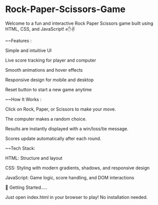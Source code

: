 # Rock-Paper-Scissors-Game

Welcome to a fun and interactive Rock Paper Scissors game built using HTML, CSS, and JavaScript! ✊✋✌️

~~Features :

Simple and intuitive UI

Live score tracking for player and computer

Smooth animations and hover effects

Responsive design for mobile and desktop

Reset button to start a new game anytime

~~How It Works :

Click on Rock, Paper, or Scissors to make your move.

The computer makes a random choice.

Results are instantly displayed with a win/loss/tie message.

Scores update automatically after each round.

~~Tech Stack:

HTML: Structure and layout

CSS: Styling with modern gradients, shadows, and responsive design

JavaScript: Game logic, score handling, and DOM interactions

🚀 Getting Started.....

Just open index.html in your browser to play! No installation needed.
